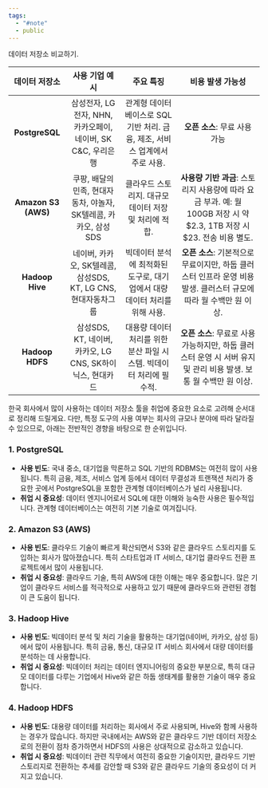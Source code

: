 ```yaml
---
tags:
  - "#note"
  - public
---
```


데이터 저장소 비교하기.

|     **데이터 저장소**     |                **사용 기업 예시**                 |                   **주요 특징**                    |                                   **비용 발생 가능성**                                    |
| :-----------------: | :-----------------------------------------: | :--------------------------------------------: | :--------------------------------------------------------------------------------: |
|   **PostgreSQL**    |  삼성전자, LG전자, NHN, 카카오페이, 네이버, SK C&C, 우리은행  | 관계형 데이터베이스로 SQL 기반 처리. 금융, 제조, 서비스 업계에서 주로 사용. |                                **오픈 소스**: 무료 사용 가능                                 |
| **Amazon S3 (AWS)** |  쿠팡, 배달의민족, 현대자동차, 야놀자, SK텔레콤, 카카오, 삼성SDS   |        클라우드 스토리지. 대규모 데이터 저장 및 처리에 적합.         | **사용량 기반 과금**: 스토리지 사용량에 따라 요금 부과. 예: 월 100GB 저장 시 약 $2.3, 1TB 저장 시 $23. 전송 비용 별도. |
|   **Hadoop Hive**   | 네이버, 카카오, SK텔레콤, 삼성SDS, KT, LG CNS, 현대자동차그룹 |   빅데이터 분석에 최적화된 도구로, 대기업에서 대량 데이터 처리를 위해 사용.   |       **오픈 소스**: 기본적으로 무료이지만, 하둡 클러스터 인프라 운영 비용 발생. 클러스터 규모에 따라 월 수백만 원 이상.        |
|   **Hadoop HDFS**   |  삼성SDS, KT, 네이버, 카카오, LG CNS, SK하이닉스, 현대카드  |    대용량 데이터 처리를 위한 분산 파일 시스템. 빅데이터 처리에 필수적.     |       **오픈 소스**: 무료로 사용 가능하지만, 하둡 클러스터 운영 시 서버 유지 및 관리 비용 발생. 보통 월 수백만 원 이상.       |

한국 회사에서 많이 사용하는 데이터 저장소 툴을 취업에 중요한 요소로 고려해 순서대로 정리해 드릴게요. 다만, 특정 도구의 사용 여부는 회사의 규모나 분야에 따라 달라질 수 있으므로, 아래는 전반적인 경향을 바탕으로 한 순위입니다.

### 1. **PostgreSQL**
   - **사용 빈도**: 국내 중소, 대기업을 막론하고 SQL 기반의 RDBMS는 여전히 많이 사용됩니다. 특히 금융, 제조, 서비스 업계 등에서 데이터 무결성과 트랜잭션 처리가 중요한 곳에서 PostgreSQL을 포함한 관계형 데이터베이스가 널리 사용됩니다.
   - **취업 시 중요성**: 데이터 엔지니어로서 SQL에 대한 이해와 능숙한 사용은 필수적입니다. 관계형 데이터베이스는 여전히 기본 기술로 여겨집니다.

### 2. **Amazon S3 (AWS)**
   - **사용 빈도**: 클라우드 기술이 빠르게 확산되면서 S3와 같은 클라우드 스토리지를 도입하는 회사가 많아졌습니다. 특히 스타트업과 IT 서비스, 대기업 클라우드 전환 프로젝트에서 많이 사용됩니다.
   - **취업 시 중요성**: 클라우드 기술, 특히 AWS에 대한 이해는 매우 중요합니다. 많은 기업이 클라우드 서비스를 적극적으로 사용하고 있기 때문에 클라우드와 관련된 경험이 큰 도움이 됩니다.

### 3. **Hadoop Hive**
   - **사용 빈도**: 빅데이터 분석 및 처리 기술을 활용하는 대기업(네이버, 카카오, 삼성 등)에서 많이 사용됩니다. 특히 금융, 통신, 대규모 IT 서비스 회사에서 대량 데이터를 분석하는 데 사용합니다.
   - **취업 시 중요성**: 빅데이터 처리는 데이터 엔지니어링의 중요한 부분으로, 특히 대규모 데이터를 다루는 기업에서 Hive와 같은 하둡 생태계를 활용한 기술이 매우 중요합니다.

### 4. **Hadoop HDFS**
   - **사용 빈도**: 대용량 데이터를 처리하는 회사에서 주로 사용되며, Hive와 함께 사용하는 경우가 많습니다. 하지만 국내에서는 AWS와 같은 클라우드 기반 데이터 저장소로의 전환이 점차 증가하면서 HDFS의 사용은 상대적으로 감소하고 있습니다.
   - **취업 시 중요성**: 빅데이터 관련 직무에서 여전히 중요한 기술이지만, 클라우드 기반 스토리지로 전환하는 추세를 감안할 때 S3와 같은 클라우드 기술의 중요성이 더 커지고 있습니다.